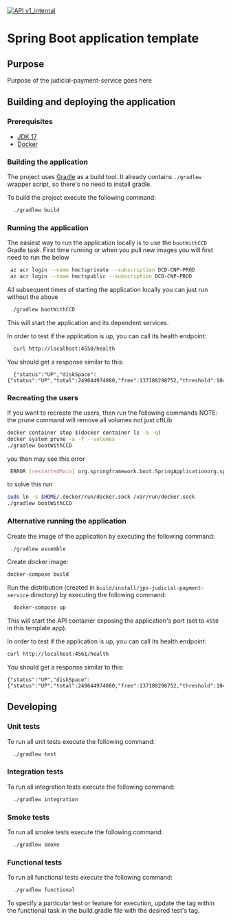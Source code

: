 [![API v1_internal](https://img.shields.io/badge/API%20Docs-e140ad.svg)](https://hmcts.github.io/cnp-api-docs/swagger.html?url=https://hmcts.github.io/cnp-api-docs/specs/jps-judicial-payment-service.json)

# Spring Boot application template

## Purpose

Purpose of the judicial-payment-service goes here

## Building and deploying the application

### Prerequisites

- [JDK 17](https://java.com)
- [Docker](https://www.docker.com)

### Building the application

The project uses [Gradle](https://gradle.org) as a build tool. It already contains
`./gradlew` wrapper script, so there's no need to install gradle.

To build the project execute the following command:

```bash
  ./gradlew build
```

### Running the application

The easiest way to run the application locally is to use the `bootWithCCD` Gradle task.
First time running or when you pull new images you will first need to run the below
```bash
 az acr login --name hmctsprivate --subscription DCD-CNP-PROD
 az acr login --name hmctspublic --subscription DCD-CNP-PROD
```
All subsequent times of starting the application locally you can just run without the above
```bash
 ./gradlew bootWithCCD
```

This will start the application and its dependent services.

In order to test if the application is up, you can call its health endpoint:

```bash
  curl http://localhost:4550/health
```

You should get a response similar to this:

```
  {"status":"UP","diskSpace":{"status":"UP","total":249644974080,"free":137188298752,"threshold":10485760}}
```


### Recreating the users
If you want to recreate the users, then run the following commands
NOTE: the prune command will remove all volumes not just cftLib
```bash
docker container stop $(docker container ls -a -q)
docker system prune -a -f --volumes
./gradlew bootWithCCD
```
you then may see this error
```bash
 ERROR [restartedMain] org.springframework.boot.SpringApplicationorg.springframework.beans.factory.BeanCreationException: Error creating bean with name 'cftLibConfig': Invocation of init method failed; nested exception is java.lang.IllegalStateException: Could not find a valid Docker environment. Please see logs and check configuration
 ```
 to solve this run
```bash
sudo ln -s $HOME/.docker/run/docker.sock /var/run/docker.sock
./gradlew bootWithCCD
```

### Alternative running the application

Create the image of the application by executing the following command:

```bash
 ./gradlew assemble
```

Create docker image:

```bash
docker-compose build
```

Run the distribution (created in `build/install/jps-judicial-payment-service` directory)
by executing the following command:

```bash
  docker-compose up
```

This will start the API container exposing the application's port
(set to `4550` in this template app).

In order to test if the application is up, you can call its health endpoint:

```bash
curl http://localhost:4561/health
```

You should get a response similar to this:

```
{"status":"UP","diskSpace":{"status":"UP","total":249644974080,"free":137188298752,"threshold":10485760}}
```


## Developing

### Unit tests
To run all unit tests execute the following command:
```bash
  ./gradlew test
```
### Integration tests
To run all integration tests execute the following command:
```bash
  ./gradlew integration
```

### Smoke tests
To run all smoke tests execute the following command:
```bash
  ./gradlew smoke
```

### Functional tests
To run all functional tests execute the following command:
```bash
  ./gradlew functional
```
To specify a particular test or feature for execution, update the tag within the functional task in the build.gradle file with the desired test's tag.
